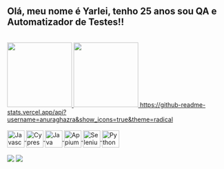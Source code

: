 ## Olá, meu nome é Yarlei, tenho 25 anos sou QA e Automatizador de Testes!!

<br>

<div>
  <a href="https://github.com/YarleiCruz98">
  <img height="150em"src="https://github-readme-stats.vercel.app/api?username=YarleiCruz98&show_icons=true&theme=radical&include_all_commits=true&count_private=true"/>
  <img height="150em" src="https://github-readme-stats.vercel.app/api/top-langs/?username=YarleiCruz98&layout=compact&langs_count=7&theme=radical"/>
    https://github-readme-stats.vercel.app/api?username=anuraghazra&show_icons=true&theme=radical
</div>
    
<div style="display: "inline_block" flex; align-items: center ><br>
  <img align="center" alt="Javascript" height="40" width="40" src="https://cdn.jsdelivr.net/gh/devicons/devicon/icons/javascript/javascript-original.svg">
  <img align="center" alt="Cypress" height="40" width="40" src="https://cdn.discordapp.com/attachments/1001284237221171221/1167452259672674325/channels4_profile-PhotoRoom.png-PhotoRoom.png?ex=654e2da4">
  <img align="center" alt="Java" height="40" width="40" src="https://cdn.jsdelivr.net/gh/devicons/devicon/icons/java/java-original.svg">
  <img align="center" alt="Appium" height="40" width="40" src="https://static-00.iconduck.com/assets.00/appium-icon-2044x2048-8eq3vjix.png">
  <img align="center" alt="Selenium" height="40" width="40" src="https://upload.wikimedia.org/wikipedia/commons/d/d5/Selenium_Logo.png">
  <img align="center" alt="Python" height="40" width="40" src="https://cdn.jsdelivr.net/gh/devicons/devicon/icons/python/python-original.svg">
</div>

<br>

<div> 
  <a href = "mailto:yarleicruz1998@gmail.com"><img src="https://img.shields.io/badge/-Gmail-%23333?style=for-the-badge&logo=gmail&logoColor=white" target="_blank"></a>
  <a href="https://www.linkedin.com/in/yarleicruz98/" target="_blank"><img src="https://img.shields.io/badge/-LinkedIn-%230077B5?style=for-the-badge&logo=linkedin&logoColor=white" target="_blank"></a> 
</div>

